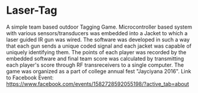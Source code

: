 # Laser-Tag
A simple team based outdoor Tagging Game. Microcontroller based system with various sensors/transducers was embedded into a Jacket   to which a laser guided IR gun was wired. The software was developed in such a way that each gun sends a unique coded signal and each jacket was capable of uniquely identifying them. The points of each player was recorded by the embedded software and final team score was calculated by transmitting each player's score through RF transreceivers to a single computer. The game was organized as a part of college annual fest "Jayciyana 2016".
Link to Facebook Event: https://www.facebook.com/events/1582728592055198/?active_tab=about  
